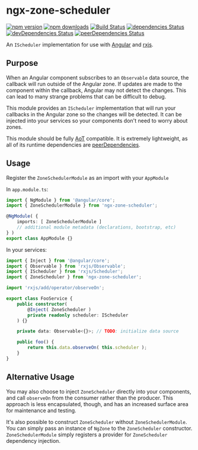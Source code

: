 # ngx-zone-scheduler #
[![npm version](https://img.shields.io/npm/v/ngx-zone-scheduler.svg)](https://www.npmjs.com/package/ngx-zone-scheduler) [![npm downloads](https://img.shields.io/npm/dw/ngx-zone-scheduler.svg)](https://www.npmjs.com/package/ngx-zone-scheduler) [![Build Status](https://travis-ci.org/Jovalent/ngx-zone-scheduler.svg?branch=master)](https://travis-ci.org/Jovalent/ngx-zone-scheduler) [![dependencies Status](https://david-dm.org/Jovalent/ngx-zone-scheduler/status.svg)](https://david-dm.org/Jovalent/ngx-zone-scheduler) [![devDependencies Status](https://david-dm.org/Jovalent/ngx-zone-scheduler/dev-status.svg)](https://david-dm.org/Jovalent/ngx-zone-scheduler?type=dev) [![peerDependencies Status](https://david-dm.org/Jovalent/ngx-zone-scheduler/peer-status.svg)](https://david-dm.org/Jovalent/ngx-zone-scheduler?type=peer)


An `IScheduler` implementation for use with [Angular](https://github.com/angular/angular) and [rxjs](https://github.com/ReactiveX/rxjs).

## Purpose ##

When an Angular component subscribes to an `Observable` data source, the callback will run outside of the Angular zone. If updates are made to the component within the callback, Angular may not detect the changes. This can lead to many strange problems that can be difficult to debug.

This module provides an `IScheduler` implementation that will run your callbacks in the Angular zone so the changes will be detected. It can be injected into your services so your components don't need to worry about zones.

This module should be fully [AoT](https://angular.io/guide/aot-compiler) compatible. It is extremely lightweight, as all of its runtime dependencies are [peerDependencies](https://nodejs.org/en/blog/npm/peer-dependencies/).

## Usage ##

Register the `ZoneSchedulerModule` as an import with your `AppModule`

In `app.module.ts`:

```ts
import { NgModule } from '@angular/core';
import { ZoneSchedulerModule } from 'ngx-zone-scheduler';

@NgModule( {
	imports: [ ZoneSchedulerModule ]
	// additional module metadata (declarations, bootstrap, etc)
} )
export class AppModule {}
```

In your services:

```ts
import { Inject } from '@angular/core';
import { Observable } from 'rxjs/Observable';
import { IScheduler } from 'rxjs/Scheduler';
import { ZoneScheduler } from 'ngx-zone-scheduler';

import 'rxjs/add/operator/observeOn';

export class FooService {
	public constructor(
		@Inject( ZoneScheduler )
		private readonly scheduler: IScheduler
	) {}

	private data: Observable<{}>; // TODO: initialize data source

	public foo() {
		return this.data.observeOn( this.scheduler );
	}
}
```

## Alternative Usage ##

You may also choose to inject `ZoneScheduler` directly into your components, and call `observeOn` from the consumer rather than the producer. This approach is less encapsulated, though, and has an increased surface area for maintenance and testing.

It's also possible to construct `ZoneScheduler` without `ZoneSchedulerModule`. You can simply pass an instance of `NgZone` to the `ZoneScheduler` constructor. `ZoneSchedulerModule` simply registers a provider for `ZoneScheduler` dependency injection.
